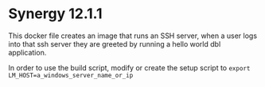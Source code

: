 # Synergy 12.1.1
This docker file creates an image that runs an SSH server, when a user logs into that ssh server they are greeted by running a hello world dbl application.

In order to use the build script, modify or create the setup script to `export LM_HOST=a_windows_server_name_or_ip` 
